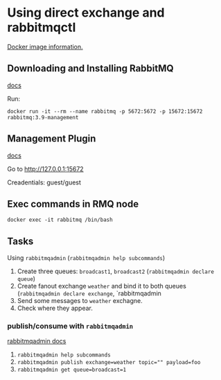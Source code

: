 # Using direct exchange and rabbitmqctl

[Docker image information.](https://hub.docker.com/_/rabbitmq/)

## Downloading and Installing RabbitMQ
[docs](https://www.rabbitmq.com/download.html)

Run:
```
docker run -it --rm --name rabbitmq -p 5672:5672 -p 15672:15672 rabbitmq:3.9-management
```

## Management Plugin
[docs](https://www.rabbitmq.com/management.html)

Go to http://127.0.0.1:15672

Creadentials: guest/guest

## Exec commands in RMQ node
```
docker exec -it rabbitmq /bin/bash
```

## Tasks
Using `rabbitmqadmin` (`rabbitmqadmin help subcommands`)

1. Create three queues: `broadcast1`, `broadcast2` (`rabbitmqadmin declare queue`)
1. Create fanout exchange `weather` and bind it  to both queues (`rabbitmqadmin declare exchange`, `rabbitmqadmin 
1. Send some messages to `weather` exchagne.
1. Check where they appear.


### publish/consume with `rabbitmqadmin`
[rabbitmqadmin docs](https://www.rabbitmq.com/rabbitmqctl.8.html)

1. `rabbitmqadmin help subcommands`
1. `rabbitmqadmin publish exchange=weather topic="" payload=foo`
1. `rabbitmqadmin get queue=broadcast=1`

